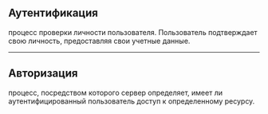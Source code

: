 
## Аутентификация 

процесс проверки личности пользователя. Пользователь подтверждает свою личность, предоставляя свои учетные данные.

---
## Авторизация

процесс, посредством которого сервер определяет, имеет ли аутентифицированный пользователь доступ к определенному ресурсу.